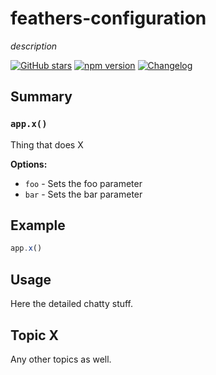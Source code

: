 # feathers-configuration
*description*

[![GitHub stars](https://img.shields.io/github/stars/feathersjs/feathers-configuration.png?style=social&label=Star)](https://github.com/feathersjs/feathers-configuration/)
[![npm version](https://img.shields.io/npm/v/feathers-configuration.png?style=flat-square)](https://www.npmjs.com/package/feathers-configuration)
[![Changelog](https://img.shields.io/badge/changelog-.md-blue.png?style=flat-square)](https://github.com/feathersjs/feathers-configuration/blob/master/CHANGELOG.md)


## Summary

### `app.x()`

Thing that does X

__Options:__

- `foo` - Sets the foo parameter
- `bar` - Sets the bar parameter

## Example

```js
app.x()
```

## Usage

Here the detailed chatty stuff.

## Topic X

Any other topics as well.